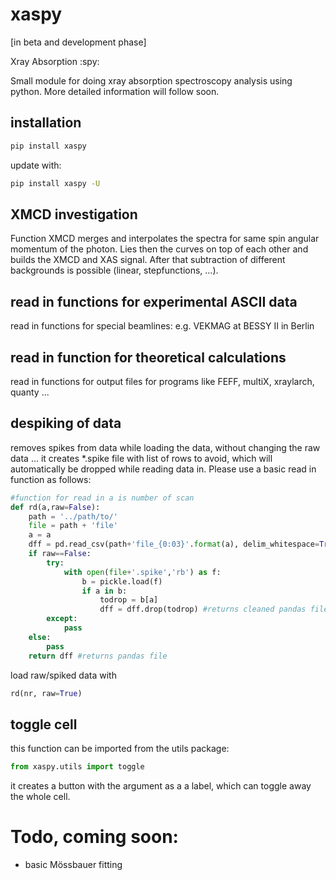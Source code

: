 # xaspy
[in beta and development phase]

Xray Absorption :spy:

Small module for doing xray absorption spectroscopy analysis using python. More detailed information will follow soon. 



## installation
```bash
pip install xaspy
```
update with: 

```bash
pip install xaspy -U
```

## XMCD investigation

Function XMCD merges and interpolates the spectra for same spin angular momentum of the photon. Lies then the curves on top of each other and builds the XMCD and XAS signal. After that subtraction of different backgrounds is possible (linear, stepfunctions, ...).  

## read in functions for experimental ASCII data 

read in functions for special beamlines: e.g. VEKMAG at BESSY II in Berlin

## read in function for theoretical calculations

read in functions for output files for programs like FEFF, multiX, xraylarch, quanty ...

## despiking of data

removes spikes from data while loading the data, without changing the raw data ... it creates *.spike file with list of rows to avoid, which will automatically be dropped while reading data in. Please use a basic read in function as follows:

```python
#function for read in a is number of scan
def rd(a,raw=False):
    path = '../path/to/'
    file = path + 'file'
    a = a
    dff = pd.read_csv(path+'file_{0:03}'.format(a), delim_whitespace=True,skiprows=[1]) # example readin
    if raw==False:
        try:
            with open(file+'.spike','rb') as f:
                b = pickle.load(f)
                if a in b:
                    todrop = b[a]
                    dff = dff.drop(todrop) #returns cleaned pandas file if .spike is existent and has an entry for scan number
        except:
            pass
    else: 
        pass
    return dff #returns pandas file 
```
load raw/spiked data with 
```python 
rd(nr, raw=True)
```

## toggle cell

this function can be imported from the utils package:

```python
from xaspy.utils import toggle
```
it creates a button with the argument as a a label, which can toggle away the whole cell. 

# Todo, coming soon:

- basic Mössbauer fitting 
